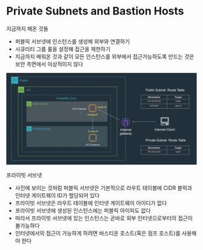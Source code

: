 # Private Subnets and Bastion Hosts

지금까지 해온 것들
* 퍼블릭 서브넷에 인스턴스를 생성해 외부와 연결하기
* 시큐리티 그룹 룰을 설정해 접근을 제한하기
* 지금까지 배워온 것과 같이 모든 인스턴스를 외부에서 접근가능하도록 만드는 것은 보안 측면에서 이상적이지 않다

![private-subnet](./img/subnet/pv-subnet-overview.png)

프라이빗 서브넷
* 사진에 보이는 것처럼 퍼블릭 서브넷은 기본적으로 라우트 테이블에 CIDR 블럭과 인터넷 게이트웨이 ID가 할당되어 있다
* 프라이빗 서브넷은 라우트 테이블에 인터넷 게이트웨이 아이디가 없다
* 프라이빗 서브넷에 생성된 인스턴스에는 퍼블릭 아이피도 없다
* 따라서 프라이빗 서브넷에 있는 인스턴스는 곧바로 외부 인터넷으로부터의 접근이 불가능하다
* 인터넷에서의 접근이 가능하게 하려면 바스티온 호스트(혹은 점프 호스트)를 사용해야 한다
